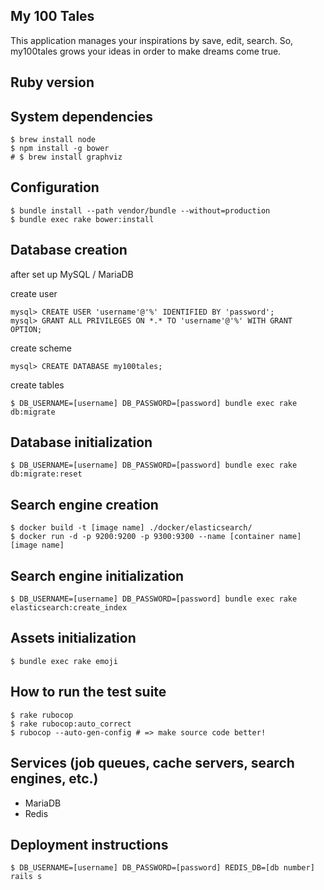 ## My 100 Tales

This application manages your inspirations by save, edit, search.
So, my100tales grows your ideas in order to make dreams come true.

## Ruby version

## System dependencies

```
$ brew install node
$ npm install -g bower
# $ brew install graphviz
```

## Configuration

```
$ bundle install --path vendor/bundle --without=production
$ bundle exec rake bower:install
```

## Database creation

after set up MySQL / MariaDB

create user

```
mysql> CREATE USER 'username'@'%' IDENTIFIED BY 'password';
mysql> GRANT ALL PRIVILEGES ON *.* TO 'username'@'%' WITH GRANT OPTION;
```

create scheme

```
mysql> CREATE DATABASE my100tales;
```

create tables

```
$ DB_USERNAME=[username] DB_PASSWORD=[password] bundle exec rake db:migrate
```

## Database initialization

```
$ DB_USERNAME=[username] DB_PASSWORD=[password] bundle exec rake db:migrate:reset
```

## Search engine creation

```
$ docker build -t [image name] ./docker/elasticsearch/
$ docker run -d -p 9200:9200 -p 9300:9300 --name [container name] [image name]
```

## Search engine initialization

```
$ DB_USERNAME=[username] DB_PASSWORD=[password] bundle exec rake elasticsearch:create_index
```

## Assets initialization

```
$ bundle exec rake emoji
```

## How to run the test suite

```
$ rake rubocop
$ rake rubocop:auto_correct
$ rubocop --auto-gen-config # => make source code better!
```

## Services (job queues, cache servers, search engines, etc.)

- MariaDB
- Redis

## Deployment instructions

```
$ DB_USERNAME=[username] DB_PASSWORD=[password] REDIS_DB=[db number] rails s
```

